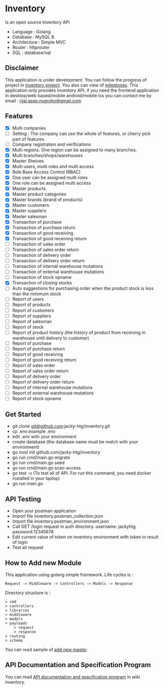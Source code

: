 # Inventory

Is an open source Inventory API
- Language : Golang
- Database : MySQL 8
- Architecture : Simple MVC
- Router : httprouter
- SQL : database/sql

## Disclaimer
This application is under development. You can follow the progress of project in [inventory project](https://github.com/jacky-htg/inventory/projects/1). You also can view of [milestones](https://github.com/jacky-htg/inventory/milestones). This application only provides Inventory API, if you need the frontend application in desktop/web based/mobile android/mobile ios you can contact me by email : rijal.asep.nugroho@gmail.com

## Features
- [x] Multi companies
- [ ] Setting : The company can use the whole of features, or cherry pick part of features.
- [ ] Company registration and verifications 
- [x] Multi regions. One region can be assigned to many branches.
- [x] Multi branches/shops/warehouses
- [x] Master Shelves
- [x] Multi users, multi roles and multi access
- [x] Role Base Access Control (RBAC)
- [x] One user can be assigned multi roles
- [x] One role can be assigned multi access  
- [x] Master products
- [x] Master product categories
- [x] Master brands (brand of products)
- [x] Master customers
- [x] Master suppliers
- [x] Master salesman
- [x] Transaction of purchase
- [x] Transaction of purchase return
- [x] Transaction of good receiving
- [x] Transaction of good receiving return
- [ ] Transaction of sales order
- [ ] Transaction of sales order return
- [ ] Transaction of delivery order
- [ ] Transaction of delivery order return
- [ ] Transaction of internal warehouse mutations
- [ ] Transaction of external warehouse mutations
- [ ] Transaction of stock opname
- [x] Transaction of closing stocks
- [ ] Auto suggestions for purchasing order when the product stock is less than the minimum stock
- [ ] Report of users
- [ ] Report of products
- [ ] Report of customers
- [ ] Report of suppliers
- [ ] Report of salesman
- [ ] Report of stock
- [ ] Report of product history (the history of product from receiving in warehouse until delivery to customer)
- [ ] Report of purchase
- [ ] Report of purchase return
- [ ] Report of good receiving
- [ ] Report of good receiving return
- [ ] Report of sales order
- [ ] Report of sales order return
- [ ] Report of delivery order
- [ ] Report of delivery order return
- [ ] Report of internal warehouse mutations
- [ ] Report of external warehouse mutations
- [ ] Report of stock opname

## Get Started
- git clone git@github.com:jacky-htg/inventory.git
- cp .env.example .env
- edit .env with your environment
- create database (the database name must be match with your environment)
- go mod init github.com/jacky-htg/inventory
- go run cmd/main.go migrate
- go run cmd/main.go seed
- go run cmd/main.go scan-access
- go test -v (To test all of API. For run this command, you need docker installed in your laptop)
- go run main.go

## API Testing
- Open your postman application
- Import file inventory.postman_collection.json
- Import file inventory.postman_environment.json
- Call GET /login request in auth directory. username: jackyhtg password:12345678
- Edit current value of token on inventory environment with token in result of login
- Test all request

## How to Add new Module
This application using golang simple framework. Life cycles is :
```
Request -> Middleware -> Controllers -> Models -> Response
``` 
Directory structure is :
```
> cmd
> controllers
> libraries
> middleware
> models
> payloads
    > request
    > response
> routing
> schema 
```
You can read sample of [add new master](https://github.com/jacky-htg/inventory/blob/master/master.md).

## API Documentation and Specification Program
You can read [API documentation and specification program](https://github.com/jacky-htg/inventory/wiki) in wiki inventory. 